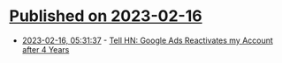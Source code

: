 # [Published on 2023-02-16](index.md)

* [2023-02-16, 05:31:37](https://news.ycombinator.com/item?id=34815435) - [Tell HN: Google Ads Reactivates my Account after 4 Years](https://news.ycombinator.com/item?id=34815435)

